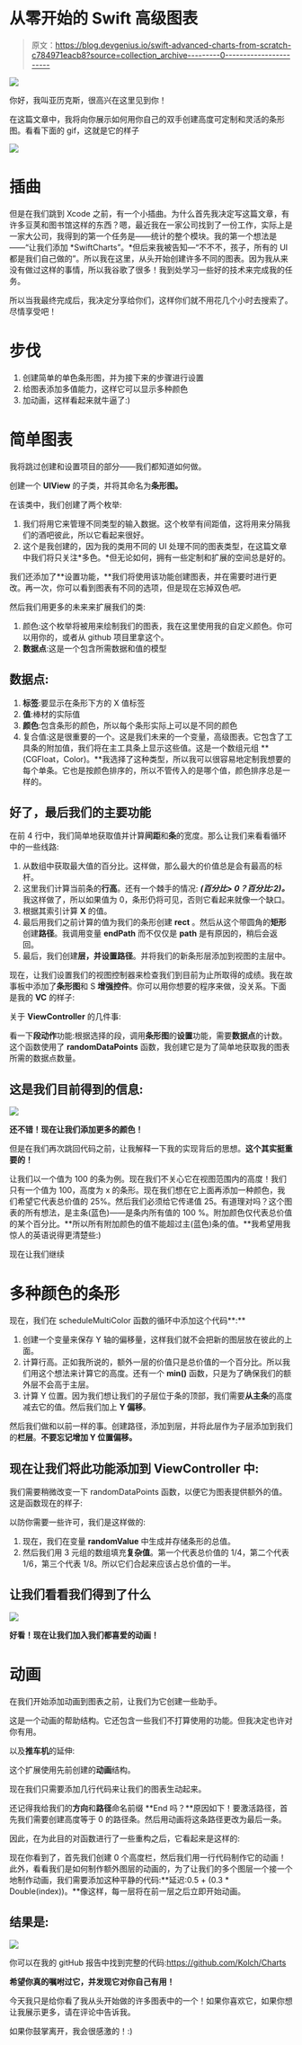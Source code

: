 # 从零开始的 Swift 高级图表

> 原文：<https://blog.devgenius.io/swift-advanced-charts-from-scratch-c784971eacb8?source=collection_archive---------0----------------------->

![](img/99340a49ee1c547577cd3be702785866.png)

你好，我叫亚历克斯，很高兴在这里见到你！

在这篇文章中，我将向你展示如何用你自己的双手创建高度可定制和灵活的条形图。看看下面的 gif，这就是它的样子

![](img/18a0cc4c2145947fcad2b6607d4048e4.png)

# 插曲

但是在我们跳到 Xcode 之前，有一个小插曲。为什么首先我决定写这篇文章，有许多豆荚和图书馆这样的东西？嗯，最近我在一家公司找到了一份工作，实际上是一家大公司，我得到的第一个任务是——统计的整个模块。我的第一个想法是——“让我们添加 *SwiftCharts”。*但后来我被告知—“不不不，孩子，所有的 UI 都是我们自己做的”。所以我在这里，从头开始创建许多不同的图表。因为我从来没有做过这样的事情，所以我谷歌了很多！我到处学习一些好的技术来完成我的任务。

所以当我最终完成后，我决定分享给你们，这样你们就不用花几个小时去搜索了。尽情享受吧！

# 步伐

1.  创建简单的单色条形图，并为接下来的步骤进行设置
2.  给图表添加多值能力，这样它可以显示多种颜色
3.  加动画，这样看起来就牛逼了:)

# 简单图表

我将跳过创建和设置项目的部分——我们都知道如何做。

创建一个 **UIView** 的子类，并将其命名为**条形图。**

在该类中，我们创建了两个枚举:

1.  我们将用它来管理不同类型的输入数据。这个枚举有间距值，这将用来分隔我们的酒吧彼此，所以它看起来很好。
2.  这个是我创建的，因为我的类用不同的 UI 处理不同的图表类型，在这篇文章中我们将只关注*多色。*但无论如何，拥有一些定制和扩展的空间总是好的。

我们还添加了**设置功能，**我们将使用该功能创建图表，并在需要时进行更改。再一次，你可以看到图表有不同的选项，但是现在忘掉双色*吧。*

然后我们用更多的未来来扩展我们的类:

1.  颜色:这个枚举将被用来绘制我们的图表，我在这里使用我的自定义颜色。你可以用你的，或者从 github 项目里拿这个。
2.  **数据点**:这是一个包含所需数据和值的模型

## **数据点:**

1.  **标签**:要显示在条形下方的 X 值标签
2.  **值**:棒材的实际值
3.  **颜色**:包含条形的颜色，所以每个条形实际上可以是不同的颜色
4.  复合值:这是很重要的一个。这是我们未来的一个变量，高级图表。它包含了工具条的附加值，我们将在主工具条上显示这些值。这是一个数组元组 **(CGFloat，Color)。**我选择了这种类型，所以我可以很容易地定制我想要的每个单条。它也是按颜色排序的，所以不管传入的是哪个值，颜色排序总是一样的。

## 好了，最后我们的主要功能

在前 4 行中，我们简单地获取值并计算**间距**和**条**的宽度。那么让我们来看看循环中的一些线路:

1.  从数组中获取最大值的百分比。这样做，那么最大的价值总是会有最高的标杆。
2.  这里我们计算当前条的**行高**。还有一个棘手的情况: ***(百分比> 0？百分比:2)。*** 我这样做了，所以如果值为 0，条形仍将可见，否则它看起来就像一个缺口。
3.  根据其索引计算 **X** 的值。
4.  最后用我们之前计算的值为我们的条形创建 **rect** 。然后从这个带圆角的**矩形**创建**路径**。我调用变量 **endPath** 而不仅仅是 **path** 是有原因的，稍后会返回。
5.  最后，我们创建**层，并设置路径**。并将我们的新条形层添加到视图的主层中。

现在，让我们设置我们的视图控制器来检查我们到目前为止所取得的成绩。我在故事板中添加了**条形图**和 S **增强控件**。你可以用你想要的程序来做，没关系。下面是我的 **VC** 的样子:

关于 **ViewController** 的几件事:

看一下**段动作**功能:根据选择的段，调用**条形图**的**设置**功能，需要**数据点**的计数。这个函数使用了 **randomDataPoints** 函数，我创建它是为了简单地获取我的图表所需的数据点数量。

## 这是我们目前得到的信息:

![](img/de2f8e8bb9436cc68d771529f8171cb4.png)

**还不错！现在让我们添加更多的颜色！**

但是在我们再次跳回代码之前，让我解释一下我的实现背后的思想。**这个其实挺重要的！**

让我们以一个值为 100 的条为例。现在我们不关心它在视图范围内的高度！我们只有一个值为 100，高度为 x 的条形。现在我们想在它上面再添加一种颜色，我们希望它代表总价值的 25%。然后我们必须给它传递值 25。有道理对吗？这个图表的所有想法，是主条(蓝色)——是条内所有值的 100 %。附加颜色仅代表总价值的某个百分比。**所以所有附加颜色的值不能超过主(蓝色)条的值。**我希望用我惊人的英语说得更清楚些:)

现在让我们继续

# 多种颜色的条形

现在，我们在 scheduleMultiColor 函数的循环中添加这个代码**:**

1.  创建一个变量来保存 Y 轴的偏移量，这样我们就不会把新的图层放在彼此的上面。
2.  计算行高。正如我所说的，额外一层的价值只是总价值的一个百分比。所以我们用这个想法来计算它的高度。还有一个 **min()** 函数，只是为了确保我们的额外层不会高于主层。
3.  计算 Y 位置。因为我们想让我们的子层位于条的顶部，我们需要**从主条**的高度减去它的值。然后我们加上 **Y 偏移**。

然后我们做和以前一样的事。创建路径，添加到层，并将此层作为子层添加到我们的**栏层**。**不要忘记增加 Y 位置偏移。**

## 现在让我们将此功能添加到 ViewController 中:

我们需要稍微改变一下 randomDataPoints 函数，以便它为图表提供额外的值。这是函数现在的样子:

以防你需要一些许可，我们是这样做的:

1.  现在，我们在变量 **randomValue** 中生成并存储条形的总值。
2.  然后我们用 3 元组的数组填充**复杂值**。第一个代表总价值的 1/4，第二个代表 1/6，第三个代表 1/8。所以它们合起来应该占总价值的一半。

## 让我们看看我们得到了什么

![](img/a0172d7c53b3d6a23c0271bcab916ad1.png)

**好看！现在让我们加入我们都喜爱的动画！**

# 动画

在我们开始添加动画到图表之前，让我们为它创建一些助手。

这是一个动画的帮助结构。它还包含一些我们不打算使用的功能。但我决定也许对你有用。

以及**推车机**的延伸:

这个扩展使用先前创建的**动画**结构。

现在我们只需要添加几行代码来让我们的图表生动起来。

还记得我给我们的**方向**和**路径**命名前缀 **End 吗？**原因如下！要激活路径，首先我们需要创建高度等于 0 的路径条。然后用动画将这条路径更改为最后一条。

因此，在为此目的对函数进行了一些重构之后，它看起来是这样的:

现在你看到了，首先我们创建 0 个高度栏，然后我们用一行代码制作它的动画！此外，看看我们是如何制作额外图层的动画的，为了让我们的多个图层一个接一个地制作动画，我们需要添加这种平静的代码:**延迟:0.5 + (0.3 * Double(index))。**像这样，每一层将在前一层之后立即开始动画。

## 结果是:

![](img/18a0cc4c2145947fcad2b6607d4048e4.png)

你可以在我的 gitHub 报告中找到完整的代码:https://github.com/Kolch/Charts

**希望你真的嘱咐过它，并发现它对你自己有用！**

今天我只是给你看了我从头开始做的许多图表中的一个！如果你喜欢它，如果你想让我展示更多，请在评论中告诉我。

如果你鼓掌离开，我会很感激的！:)